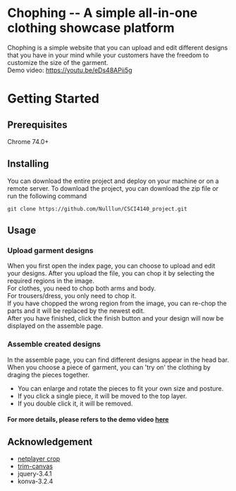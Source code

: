 # Chophing -- A simple all-in-one clothing showcase platform
Chophing is a simple website that you can upload and edit different designs that you have in your mind while your customers have the freedom to customize the size of the garment.  
Demo video: https://youtu.be/eDs48APii5g
# Getting Started

## Prerequisites
Chrome 74.0+

## Installing
You can download the entire project and deploy on your machine or on a remote server. To download the project, you can download the zip file or run the following command
```
git clone https://github.com/Nulllun/CSCI4140_project.git
```

## Usage
### Upload garment designs
When you first open the index page, you can choose to upload and edit your designs. After you upload the file, you can chop it by selecting the required regions in the image.  
For clothes, you need to chop both arms and body.  
For trousers/dress, you only need to chop it.  
If you have chopped the wrong region from the image, you can re-chop the parts and it will be replaced by the newest edit.  
After you have finished, click the finish button and your design will now be displayed on the assemble page.
### Assemble created designs
In the assemble page, you can find different designs appear in the head bar. 
When you choose a piece of garment, you can 'try on' the clothing by draging the pieces together. 
* You can enlarge and rotate the pieces to fit your own size and posture. 
* If you click a single piece, it will be moved to the top layer. 
* If you double click it, it will be removed.
#### For more details, please refers to the demo video [here](https://youtu.be/eDs48APii5g)

## Acknowledgement
* [netplayer crop](https://github.com/netplayer/crop)
* [trim-canvas](https://gist.github.com/remy/784508)
* jquery-3.4.1
* konva-3.2.4
